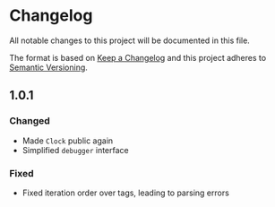 # Changelog

All notable changes to this project will be documented in this file.

The format is based on [Keep a Changelog](http://keepachangelog.com/en/1.0.0/)
and this project adheres to [Semantic Versioning](http://semver.org/spec/v2.0.0.html).

## 1.0.1

### Changed

- Made `Clock` public again
- Simplified `debugger` interface 

### Fixed

- Fixed iteration order over tags, leading to parsing errors
